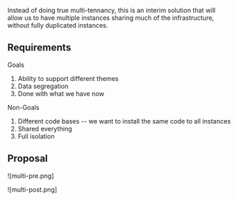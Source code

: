 Instead of doing true multi-tennancy, this is an interim solution that will allow us to have multiple instances sharing much of the infrastructure, without fully duplicated instances.

Requirements
------------

Goals
1. Ability to support different themes
2. Data segregation
3. Done with what we have now

Non-Goals
1. Different code bases -- we want to install the same code to all instances
2. Shared everything
3. Full isolation

Proposal
--------

![multi-pre.png]

![multi-post.png]